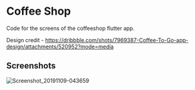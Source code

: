 # Coffee Shop 

Code for the screens of the coffeeshop flutter app.

Design credit - https://dribbble.com/shots/7969387-Coffee-To-Go-app-design/attachments/520952?mode=media


## Screenshots

![Screenshot_20191109-043659](https://user-images.githubusercontent.com/8137504/68534393-1c99c180-035a-11ea-8bbe-5081c734f7a1.png)
